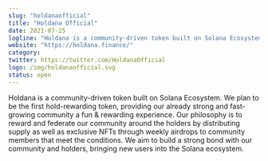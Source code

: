 ```yaml
---
slug: "holdanaofficial"
title: "Holdana Official"
date: 2021-07-25
logline: "Holdana is a community-driven token built on Solana Ecosystem. "
website: "https://holdana.finance/"
category: 
twitter: https://twitter.com/HoldanaOfficial
logo: /img/holdanaofficial.svg
status: open
---
```


Holdana is a community-driven token built on Solana Ecosystem. We plan to be the first hold-rewarding token, providing our already strong and fast-growing community a fun & rewarding experience.
Our philosophy is to reward and federate our community around the holders by distributing supply as well as exclusive NFTs through weekly airdrops to community members that meet the conditions.
We aim to build a strong bond with our community and holders, bringing new users into the Solana ecosystem.